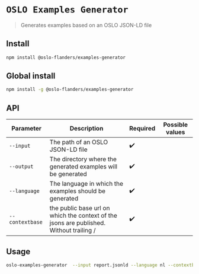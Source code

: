 # `OSLO Examples Generator`

> Generates examples based on an OSLO JSON-LD file

## Install

```bash
npm install @oslo-flanders/examples-generator

```

## Global install

```bash
npm install -g @oslo-flanders/examples-generator

```

## API

| Parameter       | Description                                                                             | Required           | Possible values |
| --------------- | --------------------------------------------------------------------------------------- | ------------------ | --------------- |
| `--input`       | The path of an OSLO JSON-LD file                                                        | :heavy_check_mark: |                 |
| `--output`      | The directory where the generated examples will be generated                            | :heavy_check_mark: |                 |
| `--language`    | The language in which the examples should be generated                                  | :heavy_check_mark: |                 |
| `--contextbase` | the public base url on which the context of the jsons are published. Without trailing / | :heavy_check_mark: |                 |

## Usage

```bash
oslo-examples-generator  --input report.jsonld --language nl --contextbase /doc/ap/DigitaleWatermeter-ap/machinelearningInput --output ./examples
```
